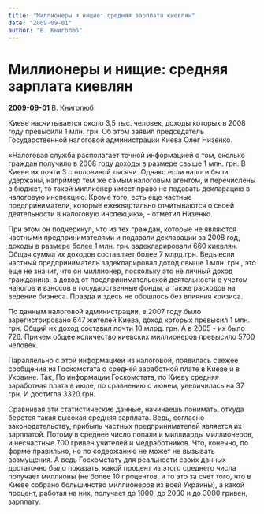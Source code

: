 ```yaml
---
title: "Миллионеры и нищие: средняя зарплата киевлян"
date: "2009-09-01"
author: "В. Книголюб"
---
```


# Миллионеры и нищие: средняя зарплата киевлян

**2009-09-01** В. Книголюб

Киеве насчитывается около 3,5 тыс. человек, доходы которых в 2008 году превысили 1 млн. грн. Об этом заявил председатель Государственной налоговой администрации Киева Олег Низенко.

«Налоговая служба располагает точной информацией о том, сколько граждан получило в 2008 году доходы в размере свыше 1 млн. грн. В Киеве их почти 3 с половиной тысячи. Однако если налоги были удержаны, например тем же самым налоговым агентом, и перечислены в бюджет, то такой миллионер имеет право не подавать декларацию в налоговую инспекцию. Кроме того, есть еще частные предприниматели, которые ежеквартально отчитываются о своей деятельности в налоговую инспекцию», - отметил Низенко.

При этом он подчеркнул, что из тех граждан, которые не являются частными предпринимателями и подавали декларации за 2008 год, доходы в размере более 1 млн. грн. задекларировали 660 киевлян. Общая сумма их доходов составляет более 7 млрд.грн. Ведь если частный предприниматель задекларировал доход свыше 1 млн. грн., это еще не значит, что он миллионер, поскольку это не личный доход гражданина, а доход от предпринимательской деятельности с учетом налогов и взносов в государственные фонды, а также расходов на ведение бизнеса. Правда и здесь не обошлось без влияния кризиса.

По данным налоговой администрации, в 2007 году было зарегистрировано 647 жителей Киева, доход которых превысил 1 млн. грн. Общий их доход составил почти 10 млрд. грн. А в 2005 - их было 726. Причем общее количество киевских миллионеров превысило 5700 человек.

Параллельно с этой информацией из налоговой, появилась свежее сообщение из Госкомстата о средней заработной плате в Киеве и в Украине. Так, По информации Госкомстата, по Киеву средняя заработная плата в июле, по сравнению с июнем, увеличилась на 37 грн. И достигла 3320 грн.

Сравнивая эти статистические данные, начинаешь понимать, откуда берется такая высокая средняя зарплата. Ведь, согласно законодательству, прибыль частных предпринимателей является их зарплатой. Потому в среднее число попали и миллиарды миллионеров, и несчастные 700 гривен учителей и медработников. Что, конечно, по форме правильно, но по содержанию не может не вызывать возмущения. А ведь Госкомстату для реальности своих данных достаточно было показать, какой процент из этого среднего числа получает миллионы (не более 10 процентов, и то это за счет того, что в Киеве собрано большинство миллионеров из всей Украины), а какой процент, работая на них, получает до 1000, до 2000 и до 3000 гривен, зарплату.